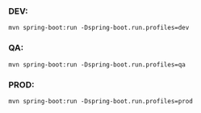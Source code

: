 ### DEV:
`mvn spring-boot:run -Dspring-boot.run.profiles=dev`

### QA:
`mvn spring-boot:run -Dspring-boot.run.profiles=qa`

### PROD:
`mvn spring-boot:run -Dspring-boot.run.profiles=prod`

